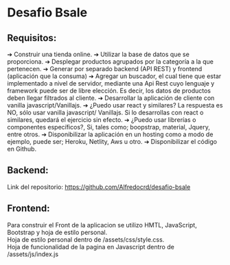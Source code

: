 # Desafio Bsale

## Requisitos:

➔ Construir una tienda online.
➔ Utilizar la base de datos que se proporciona.
➔ Desplegar productos agrupados por la categoría a la que pertenecen.
➔ Generar por separado backend (API REST) y frontend (aplicación que la
consuma)
➔ Agregar un buscador, el cual tiene que estar implementado a nivel de servidor,
mediante una Api Rest cuyo lenguaje y framework puede ser de libre elección.
Es decir, los datos de productos deben llegar filtrados al cliente.
➔ Desarrollar la aplicación de cliente con vanilla javascript/Vanillajs.
➔ ¿Puedo usar react y similares? La respuesta es NO, sólo usar vanilla javascript/
Vanillajs. Si lo desarrollas con react o similares, quedará el ejercicio sin efecto.
➔ ¿Puedo usar librerías o componentes específicos?, Si, tales como; boopstrap,
material, Jquery, entre otros.
➔ Disponibilizar la aplicación en un hosting como a modo de ejemplo, puede ser;
Heroku, Netlity, Aws u otro.
➔ Disponibilizar el código en Github.

## Backend:
Link del repositorio:
https://github.com/Alfredocrd/desafio-bsale

## Frontend:
Para construir el Front de la aplicacion se utilizo HMTL, JavaScript, Bootstrap y hoja de estilo personal.  
Hoja de estilo personal dentro de /assets/css/style.css.  
Hoja de funcionalidad de la pagina en Javascript dentro de /assets/js/index.js  
